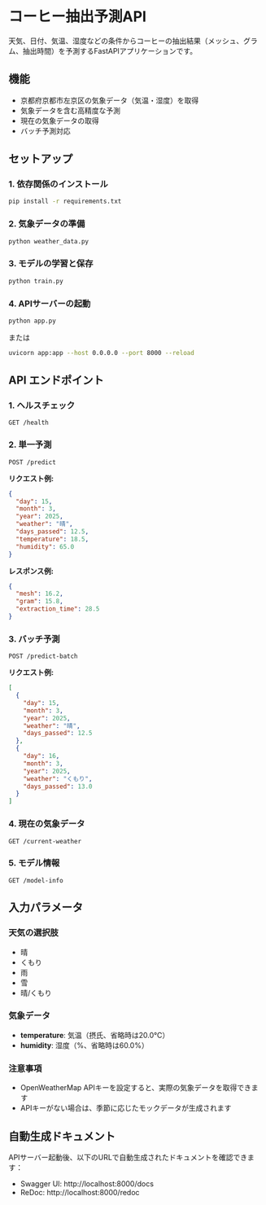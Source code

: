 # コーヒー抽出予測API

天気、日付、気温、湿度などの条件からコーヒーの抽出結果（メッシュ、グラム、抽出時間）を予測するFastAPIアプリケーションです。

## 機能
- 京都府京都市左京区の気象データ（気温・湿度）を取得
- 気象データを含む高精度な予測
- 現在の気象データの取得
- バッチ予測対応

## セットアップ

### 1. 依存関係のインストール
```bash
pip install -r requirements.txt
```

### 2. 気象データの準備
```bash
python weather_data.py
```

### 3. モデルの学習と保存
```bash
python train.py
```

### 4. APIサーバーの起動
```bash
python app.py
```

または
```bash
uvicorn app:app --host 0.0.0.0 --port 8000 --reload
```

## API エンドポイント

### 1. ヘルスチェック
```
GET /health
```

### 2. 単一予測
```
POST /predict
```

**リクエスト例:**
```json
{
  "day": 15,
  "month": 3,
  "year": 2025,
  "weather": "晴",
  "days_passed": 12.5,
  "temperature": 18.5,
  "humidity": 65.0
}
```

**レスポンス例:**
```json
{
  "mesh": 16.2,
  "gram": 15.8,
  "extraction_time": 28.5
}
```

### 3. バッチ予測
```
POST /predict-batch
```

**リクエスト例:**
```json
[
  {
    "day": 15,
    "month": 3,
    "year": 2025,
    "weather": "晴",
    "days_passed": 12.5
  },
  {
    "day": 16,
    "month": 3,
    "year": 2025,
    "weather": "くもり",
    "days_passed": 13.0
  }
]
```

### 4. 現在の気象データ
```
GET /current-weather
```

### 5. モデル情報
```
GET /model-info
```

## 入力パラメータ

### 天気の選択肢
- 晴
- くもり
- 雨
- 雪
- 晴/くもり

### 気象データ
- **temperature**: 気温（摂氏、省略時は20.0℃）
- **humidity**: 湿度（%、省略時は60.0%）

### 注意事項
- OpenWeatherMap APIキーを設定すると、実際の気象データを取得できます
- APIキーがない場合は、季節に応じたモックデータが生成されます

## 自動生成ドキュメント
APIサーバー起動後、以下のURLで自動生成されたドキュメントを確認できます：
- Swagger UI: http://localhost:8000/docs
- ReDoc: http://localhost:8000/redoc

